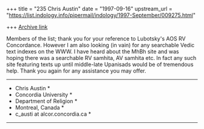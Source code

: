+++
title = "235 Chris Austin"
date = "1997-09-16"
upstream_url = "https://list.indology.info/pipermail/indology/1997-September/009275.html"

+++
[Archive link](https://list.indology.info/pipermail/indology/1997-September/009275.html)

Members of the list; thank you for your reference to Lubotsky's AOS
RV Concordance. However I am also looking (in vain) for any searchable
Vedic text indexes on the WWW. I have heard about the MhBh site and was
hoping there was a searchable RV samhita, AV samhita etc. In fact any such
site featuring texts up until middle-late Upanisads would be of tremendous
help. Thank you again for any assistance you may offer.

******************************
* Chris Austin               *
* Concordia University       *
* Department of Religion     *
* Montreal, Canada           *
* c_austi at alcor.concordia.ca *
******************************



